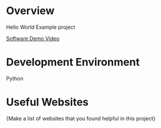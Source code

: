 # Overview

Hello World Example project

[Software Demo Video](http://youtube.link.goes.here)

# Development Environment

Python

# Useful Websites

{Make a list of websites that you found helpful in this project}


